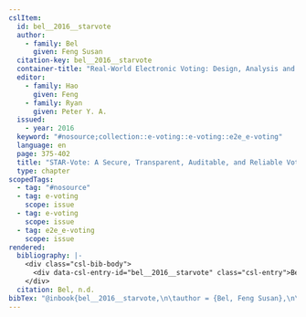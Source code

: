 ```yaml
---
cslItem:
  id: bel__2016__starvote
  author:
    - family: Bel
      given: Feng Susan
  citation-key: bel__2016__starvote
  container-title: "Real-World Electronic Voting: Design, Analysis and Deployment"
  editor:
    - family: Hao
      given: Feng
    - family: Ryan
      given: Peter Y. A.
  issued:
    - year: 2016
  keyword: "#nosource;collection::e-voting::e-voting::e2e_e-voting"
  language: en
  page: 375-402
  title: "STAR-Vote: A Secure, Transparent, Auditable, and Reliable Voting System"
  type: chapter
scopedTags:
  - tag: "#nosource"
  - tag: e-voting
    scope: issue
  - tag: e-voting
    scope: issue
  - tag: e2e_e-voting
    scope: issue
rendered:
  bibliography: |-
    <div class="csl-bib-body">
      <div data-csl-entry-id="bel__2016__starvote" class="csl-entry">Bel, F. S. n.d.. STAR-Vote: A Secure, Transparent, Auditable, and Reliable Voting System. In F. Hao &#38; P. Y. A. Ryan (Eds.), <i>Real-World Electronic Voting: Design, Analysis and Deployment</i> (pp. 375–402).</div>
    </div>
  citation: Bel, n.d.
bibTex: "@inbook{bel__2016__starvote,\n\tauthor = {Bel, Feng Susan},\n\tbooktitle = {Real-{World} {Electronic} {Voting}: Design, {Analysis} and {Deployment}},\n\teditor = {Hao, Feng and Ryan, Peter Y. A.},\n\tpages = {375--402},\n\ttitle = {STAR-{Vote}: A {Secure}, {Transparent}, {Auditable}, and {Reliable} {Voting} {System}},\n}\n\n"
---
```

